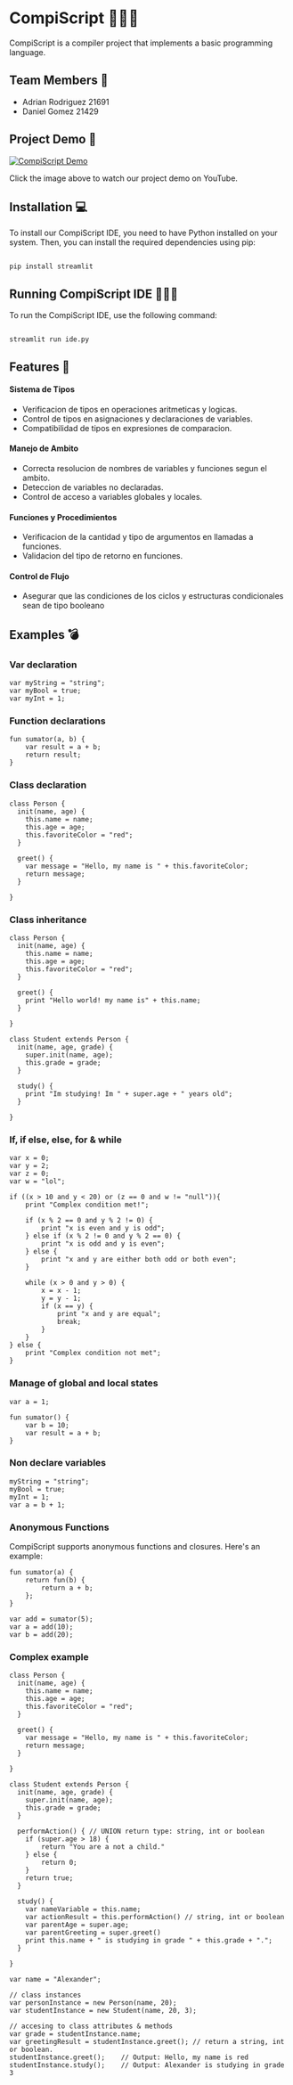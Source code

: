 # CompiScript 🧑🏻‍💻

CompiScript is a compiler project that implements a basic programming language.

## Team Members 👥

- Adrian Rodriguez 21691
- Daniel Gomez 21429

## Project Demo 🎥

[![CompiScript Demo](https://img.youtube.com/vi/YOUR_VIDEO_ID/0.jpg)](https://www.youtube.com/watch?v=YOUR_VIDEO_ID)

Click the image above to watch our project demo on YouTube.

## Installation 💻

To install our CompiScript IDE, you need to have Python installed on your system. Then, you can install the required dependencies using pip:

```

pip install streamlit

```

## Running CompiScript IDE 🏃🏻‍♂️

To run the CompiScript IDE, use the following command:

```

streamlit run ide.py

```

## Features 🚀

#### Sistema de Tipos
- Verificacion de tipos en operaciones aritmeticas y logicas.
- Control de tipos en asignaciones y declaraciones de variables.
- Compatibilidad de tipos en expresiones de comparacion.

#### Manejo de  Ambito
- Correcta resolucion de nombres de variables y funciones segun el ambito.
- Deteccion de variables no declaradas.
- Control de acceso a variables globales y locales.

#### Funciones y Procedimientos
- Verificacion de la cantidad y tipo de argumentos en llamadas a funciones.
- Validacion del tipo de retorno en funciones.

#### Control de Flujo
- Asegurar que las condiciones de los ciclos y estructuras condicionales sean de tipo booleano

## Examples 💣

### Var declaration

```
var myString = "string";
var myBool = true;
var myInt = 1;
```

### Function declarations
```
fun sumator(a, b) {
    var result = a + b;
    return result;
}
```

### Class declaration
```
class Person {
  init(name, age) {
    this.name = name;
    this.age = age;
    this.favoriteColor = "red";
  }

  greet() {
    var message = "Hello, my name is " + this.favoriteColor;
    return message;
  }

}
```

### Class inheritance
```
class Person {
  init(name, age) {
    this.name = name;
    this.age = age;
    this.favoriteColor = "red";
  }

  greet() {
    print "Hello world! my name is" + this.name;
  }

}

class Student extends Person {
  init(name, age, grade) { 
    super.init(name, age);
    this.grade = grade;
  } 

  study() {
    print "Im studying! Im " + super.age + " years old";
  }

}
```

### If, if else, else, for & while
```
var x = 0; 
var y = 2;
var z = 0;
var w = "lol";

if ((x > 10 and y < 20) or (z == 0 and w != "null")){
    print "Complex condition met!";

    if (x % 2 == 0 and y % 2 != 0) {
        print "x is even and y is odd";
    } else if (x % 2 != 0 and y % 2 == 0) {
        print "x is odd and y is even";
    } else {
        print "x and y are either both odd or both even";
    }

    while (x > 0 and y > 0) {
        x = x - 1;
        y = y - 1;
        if (x == y) {
            print "x and y are equal";
            break;
        }
    }
} else {
    print "Complex condition not met";
}
```

### Manage of global and local states
```
var a = 1;

fun sumator() {
    var b = 10;
    var result = a + b;
}
```

### Non declare variables
```
myString = "string";
myBool = true;
myInt = 1;
var a = b + 1;
```

### Anonymous Functions

CompiScript supports anonymous functions and closures. Here's an example:

```
fun sumator(a) { 
    return fun(b) { 
        return a + b; 
    }; 
}

var add = sumator(5); 
var a = add(10); 
var b = add(20);
```

### Complex example
```
class Person {
  init(name, age) {
    this.name = name;
    this.age = age;
    this.favoriteColor = "red";
  }

  greet() {
    var message = "Hello, my name is " + this.favoriteColor;
    return message;
  }

}

class Student extends Person {
  init(name, age, grade) { 
    super.init(name, age);
    this.grade = grade;
  } 

  performAction() { // UNION return type: string, int or boolean
    if (super.age > 18) {
        return "You are a not a child."
    } else {
        return 0;
    }
    return true;
  }

  study() {
    var nameVariable = this.name;
    var actionResult = this.performAction() // string, int or boolean
    var parentAge = super.age; 
    var parentGreeting = super.greet()
    print this.name + " is studying in grade " + this.grade + ".";
  }

} 

var name = "Alexander";

// class instances
var personInstance = new Person(name, 20);
var studentInstance = new Student(name, 20, 3);

// accesing to class attributes & methods
var grade = studentInstance.name;
var greetingResult = studentInstance.greet(); // return a string, int or boolean.
studentInstance.greet();    // Output: Hello, my name is red
studentInstance.study();    // Output: Alexander is studying in grade 3

```
